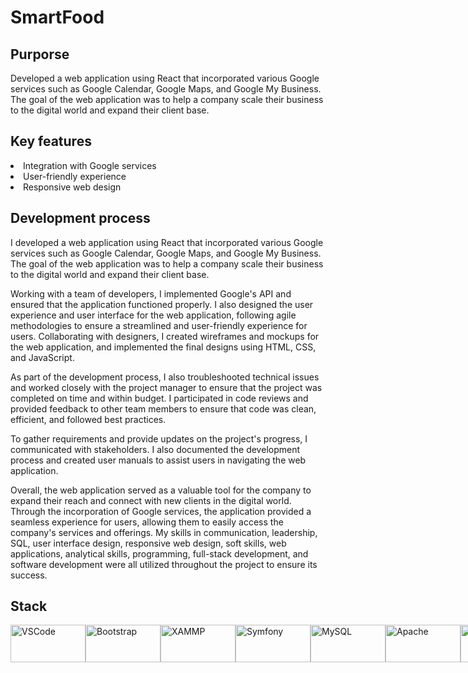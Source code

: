 <h1>SmartFood</h1>
<h2>Purporse</h2>
<p>Developed a web application using React that incorporated various Google services such as Google Calendar, Google Maps, and Google My Business. The goal of the web application was to help a company scale their business to the digital world and expand their client base.</p>
<h2>Key features</h2>
<li>Integration with Google services</li>
<li>User-friendly experience</li>
<li>Responsive web design</li>
<h2>Development process</h2>
<p>I developed a web application using React that incorporated various Google services such as Google Calendar, Google Maps, and Google My Business. The goal of the web application was to help a company scale their business to the digital world and expand their client base.

Working with a team of developers, I implemented Google's API and ensured that the application functioned properly. I also designed the user experience and user interface for the web application, following agile methodologies to ensure a streamlined and user-friendly experience for users. Collaborating with designers, I created wireframes and mockups for the web application, and implemented the final designs using HTML, CSS, and JavaScript.

As part of the development process, I also troubleshooted technical issues and worked closely with the project manager to ensure that the project was completed on time and within budget. I participated in code reviews and provided feedback to other team members to ensure that code was clean, efficient, and followed best practices.

To gather requirements and provide updates on the project's progress, I communicated with stakeholders. I also documented the development process and created user manuals to assist users in navigating the web application.

Overall, the web application served as a valuable tool for the company to expand their reach and connect with new clients in the digital world. Through the incorporation of Google services, the application provided a seamless experience for users, allowing them to easily access the company's services and offerings. My skills in communication, leadership, SQL, user interface design, responsive web design, soft skills, web applications, analytical skills, programming, full-stack development, and software development were all utilized throughout the project to ensure its success.</p>
<h2>Stack</h2>

<div width="400" height="400"style="display:flex" style="margin-left:50" >
<img style="display: flex-wrap" align="center"  height="60" width="120" alt="VSCode" src="https://img.shields.io/badge/Visual_Studio_Code-0078D4?style=for-the-badge&logo=visual%20studio%20code&logoColor=white"/>
<img style="display: flex-wrap" align="center"  height="60" width="120" alt="Bootstrap" src="https://img.shields.io/badge/Bootstrap-563D7C?style=for-the-badge&logo=bootstrap&logoColor=white"/>
<img style="display: flex-wrap" align="center"  height="60" width="120" alt="XAMMP" src="https://img.shields.io/badge/Xampp-F37623?style=for-the-badge&logo=xampp&logoColor=white"/>
<img style="display: flex-wrap" align="center"  height="60" width="120" alt="Symfony" src="https://img.shields.io/badge/Symfony-000000?style=for-the-badge&logo=Symfony&logoColor=white"/>
<img style="display: flex-wrap" align="center"  height="60" width="120" alt="MySQL" src="https://img.shields.io/badge/MySQL-005C84?style=for-the-badge&logo=mysql&logoColor=white"/>
<img style="display: flex-wrap" align="center"  height="60" width="120" alt="Apache" src="https://img.shields.io/badge/Apache-D22128?style=for-the-badge&logo=Apache&logoColor=white"/>
<img style="display: flex-wrap" align="center"  height="60" width="120" alt="GitHub" src="https://img.shields.io/badge/GitHub-100000?style=for-the-badge&logo=github&logoColor=white"/>
<img style="display: flex-wrap" align="center"  height="60" width="120" alt="Git" src="https://img.shields.io/badge/GIT-E44C30?style=for-the-badge&logo=git&logoColor=white"/>
<img style="display: flex-wrap" align="center"  height="60" width="120" alt="PHP" src="https://img.shields.io/badge/PHP-777BB4?style=for-the-badge&logo=php&logoColor=white"/>
<img style="display: flex-wrap" align="center"  height="60" width="120" alt="Composer" src="https://img.shields.io/badge/Composer-885630?style=for-the-badge&logo=Composer&logoColor=white"/>
<img style="display: flex-wrap" align="center"  height="60" width="120" alt="Jest" src="https://img.shields.io/badge/Jest-C21325?style=for-the-badge&logo=jest&logoColor=white"/>
</div>

